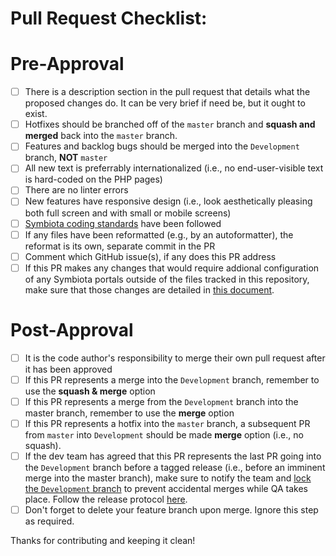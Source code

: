 # Pull Request Checklist:

# Pre-Approval

- [ ] There is a description section in the pull request that details what the proposed changes do. It can be very brief if need be, but it ought to exist.
- [ ] Hotfixes should be branched off of the `master` branch and **squash and merged** back into the `master` branch.
- [ ] Features and backlog bugs should be merged into the `Development` branch, **NOT** `master`
- [ ] All new text is preferrably internationalized (i.e., no end-user-visible text is hard-coded on the PHP pages)
- [ ] There are no linter errors
- [ ] New features have responsive design (i.e., look aesthetically pleasing both full screen and with small or mobile screens)
- [ ] [Symbiota coding standards](https://docs.google.com/document/d/1-FwCZP5Zu4f-bPwsKeVVsZErytALOJyA2szjbfSUjmc/edit?usp=sharing) have been followed
- [ ] If any files have been reformatted (e.g., by an autoformatter), the reformat is its own, separate commit in the PR
- [ ] Comment which GitHub issue(s), if any does this PR address
- [ ] If this PR makes any changes that would require addional configuration of any Symbiota portals outside of the files tracked in this repository, make sure that those changes are detailed in [this document](https://docs.google.com/document/d/1T7xbXEf2bjjm-PMrlXpUBa69aTMAIROPXVqJqa2ow_I/edit?usp=sharing).

# Post-Approval

- [ ] It is the code author's responsibility to merge their own pull request after it has been approved
- [ ] If this PR represents a merge into the `Development` branch, remember to use the **squash & merge** option
- [ ] If this PR represents a merge from the `Development` branch into the master branch, remember to use the **merge** option
- [ ] If this PR represents a hotfix into the `master` branch, a subsequent PR from `master` into `Development` should be made **merge** option (i.e., no squash).
- [ ] If the dev team has agreed that this PR represents the last PR going into the `Development` branch before a tagged release (i.e., before an imminent merge into the master branch), make sure to notify the team and [lock the `Development` branch](https://github.com/BioKIC/Symbiota/settings/branches) to prevent accidental merges while QA takes place. Follow the release protocol [here](https://github.com/BioKIC/Symbiota/blob/master/docs/release-protocol.md).
- [ ] Don't forget to delete your feature branch upon merge. Ignore this step as required.

Thanks for contributing and keeping it clean!
